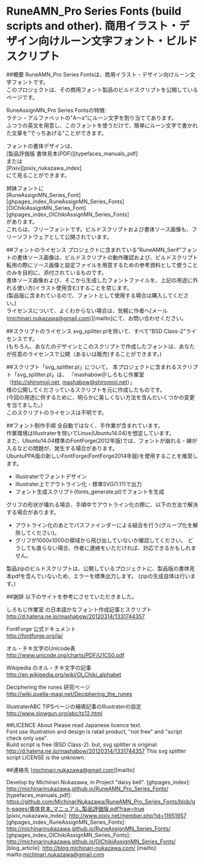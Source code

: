 RuneAMN_Pro Series Fonts (build scripts and other). 商用イラスト・デザイン向けルーン文字フォント・ビルドスクリプト
====

##概要
RuneAMN_Pro Series Fontsは、商用イラスト・デザイン向けルーン文字フォントです。  
このプロジェクトは、その商用フォント製品のビルドスクリプトを公開しているページです。  

RuneAssignMN_Pro Series Fontsの特徴:  
ラテン・アルファベットの"A〜z"にルーン文字を割り当ててあります。  
ふつうの英文を用意し、このフォントを使うだけで、簡単にルーン文字で書かれた文章を"でっちあげる"ことができます。  

フォントの書体デザインは、  
 [製品評価版 書体見本(PDF)][typefaces_manuals_pdf]  
 または  
 [Pixiv][pixiv_nukazawa_index]  
にて見ることができます。  

姉妹フォントに  
[RuneAssignMN_Series_Font][ghpages_index_RuneAssignMN_Series_Fonts]  
[OlChikiAssignMN_Series_Font][ghpages_index_OlChikiAssignMN_Series_Fonts]  
があります。  
これらは、フリーフォントです。ビルドスクリプトおよび書体ソース画像も、フリーソフトウェアとして公開されています。  


##フォントのライセンス
 プロジェクトに含まれている"RuneAMN_Serif"フォントの書体ソース画像は、ビルドスクリプトの動作確認および、ビルドスクリプト転用の際にソース画像と設定ファイルを用意するための参考資料として使うことのみを目的に、添付されているものです。  
 書体ソース画像および、そこから生成したフォントファイルを、上記の用途に外れる使い方(イラスト使用含む)することを禁じます。  
 (製品版に含まれているので、フォントとして使用する場合は購入してください。)  
 ライセンスについて、よくわからない場合は、気軽に作者へ[メール(michinari.nukazawa@gmail.com)][mailto]にて、お問い合わせください。  

##スクリプトのライセンス
svg_splitter.plを除いて、すべて"BSD Class-2"ライセンスです。  
(もちろん、あなたのデザインとこのスクリプトで作成したフォントは、あなたが任意のライセンスで公開（あるいは販売)することができます。)  

##スクリプト「svg_splitter.pl」について。
本プロジェクトに含まれるスクリプト「svg_splitter.pl」は、
『mashabow＠しろもじ作業室（http://shiromoji.net, mashabow@shiromoji.net）』  
様の公開してくださっているスクリプトを元に作成したものです。  
(今回の用途に供するために、明らかに美しくない方法を含んだいくつかの変更を当てました。)  
このスクリプトのライセンスは不明です。  

##フォント制作手順
全自動ではなく、手作業が含まれています。  
作業環境はIllustraterを除いてLinux(Ubuntu14.04)を想定しています。  
また、Ubuntu14.04標準のFontForge(2012年版)では、フォントが崩れる・線が入るなどの問題が、発生する場合があります。  
UbuntuPPA版の新しいFontForge(FontForge2014年版)を使用することを推奨します。  
 * Illustraterでフォントデザイン
 * Illustrater上でアウトライン化・標準SVG(1.1?)で出力
 * フォント生成スクリプト(fonts_generate.pl)でフォントを生成

グリフの形状が壊れる場合、手順中でアウトライン化の際に、以下の方法で解決する場合があります。  
 * アウトライン化のあとでパスファインダーによる結合を行う(グループ化を解除してください)。
 * グリフが1000x1000の領域から飛び出していないか確認してください。
どうしても直らない場合、作者に連絡をいただければ、対応できるかもしれません。  

製品zipのビルドスクリプトは、公開しているプロジェクトに、製品版の書体見本pdfを含んでいないため、エラーを標準出力します。
(zipの生成自体は行います。)


##謝辞
以下のサイトを参考にさせていただきました。  

しろもじ作業室 の日本語かなフォント作成記事とスクリプト  
http://d.hatena.ne.jp/mashabow/20120314/1331744357

FontForge 公式ドキュメント  
http://fontforge.org/ja/

オル・チキ文字のUnicode表  
http://www.unicode.org/charts/PDF/U1C50.pdf

Wikipedia のオル・チキ文字の記事  
http://en.wikipedia.org/wiki/Ol_Chiki_alphabet

Deciphering the runes 研究ページ  
http://wiki.puella-magi.net/Deciphering_the_runes

IllustraterABC TIPSページの補填記事のIllustraterの設定  
http://www.slowgun.org/abc/ts12.html


##LICENCE About
Please read Japanese licence text.  
Font use illustration and design is ratail product, "not free" and "script check only use".  
Build script is free (BSD Class-2).
but, svg splitter is original: http://d.hatena.ne.jp/mashabow/20120314/1331744357
This svg splitter script LICENSE is the unknown.

##連絡先
[michinari.nukazawa@gmail.com][mailto]

Develop by Michinari.Nukazawa, in Project "daisy bell".
[ghpages_index]: http://michinarinukazawa.github.io/RuneAMN_Pro_Series_Fonts/
[typefaces_manuals_pdf]: https://github.com/MichinariNukazawa/RuneAMN_Pro_Series_Fonts/blob/gh-pages/書体見本_マニュアル_製品評価版.pdf?raw=true
[pixiv_nukazawa_index]: http://www.pixiv.net/member.php?id=11951957
[ghpages_index_RuneAssignMN_Series_Fonts]: http://michinarinukazawa.github.io/RuneAssignMN_Series_Fonts/
[ghpages_index_OlChikiAssignMN_Series_Fonts]: http://michinarinukazawa.github.io/OlChikiAssignMN_Series_Fonts/
[blog_article]: http://blog.michinari-nukazawa.com/
[mailto]: mailto:michinari.nukazawa@gmail.com


